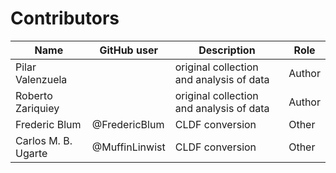 # Contributors

Name | GitHub user | Description | Role |
--- | --- | --- | --- |
Pilar Valenzuela | | original collection and analysis of data | Author |
Roberto Zariquiey | | original collection and analysis of data | Author |
Frederic Blum | @FredericBlum | CLDF conversion | Other |
Carlos M. B. Ugarte | @MuffinLinwist | CLDF conversion | Other |
